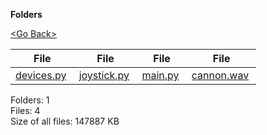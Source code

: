 **Folders**

[&lt;Go Back&gt;](../right.html)

<table><thead><tr class="header"><th><strong>File</strong></th><th><strong>File</strong></th><th><strong>File</strong></th><th><strong>File</strong></th></tr></thead><tbody><tr class="odd"><td><a href="devices.py">devices.py</a> </td><td><a href="joystick.py">joystick.py</a> </td><td><a href="main.py">main.py</a> </td><td><a href="cannon.wav">cannon.wav</a> </td></tr></tbody></table>

Folders: 1  
Files: 4  
Size of all files: 147887 KB
